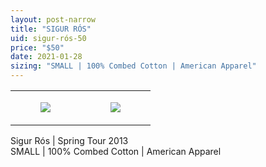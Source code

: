 ```yaml
---
layout: post-narrow
title: "SIGUR RÓS"
uid: sigur-rós-50
price: "$50"
date: 2021-01-28
sizing: "SMALL | 100% Combed Cotton | American Apparel"
---
```




<table style="width:100%;"><tr><td style="vertical-align:top;">
      <figure class="tmblr-full" data-orig-height="2048" data-orig-width="1365" data-orig-src="https://concertshirts.netlify.app/shirts/0433/0433-01.jpg"><img src="https://64.media.tumblr.com/87d1e8718bfe37ace3c710873a99a458/b8b2ed215c2c6837-72/s540x810/8e69d166187ff9721e03834321809f725d5481f4.jpg" data-orig-height="2048" data-orig-width="1365" data-orig-src="https://concertshirts.netlify.app/shirts/0433/0433-01.jpg"/></figure></td>
    <td style="vertical-align:top;">
      <figure class="tmblr-full" data-orig-height="2048" data-orig-width="1365" data-orig-src="https://concertshirts.netlify.app/shirts/0433/0433-02.jpg"><img src="https://64.media.tumblr.com/7c5169f4ce07e3fc280e3fa2149b0376/b8b2ed215c2c6837-95/s540x810/505ed3fa2cd9b9a4f13bf9611df420d89c540b41.jpg" data-orig-height="2048" data-orig-width="1365" data-orig-src="https://concertshirts.netlify.app/shirts/0433/0433-02.jpg"/></figure></td>
  </tr></table><p>
  Sigur Rós | Spring Tour 2013<br/>SMALL | 100% Combed Cotton | American Apparel
</p>
